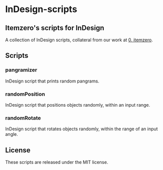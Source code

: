 # InDesign-scripts
## Itemzero's scripts for InDesign

A collection of InDesign scripts, collateral from our work at [0. itemzero](https://itemzero.com).

## Scripts

### pangramizer
InDesign script that prints random pangrams.

### randomPosition
InDesign script that positions objects randomly, within an input range.

### randomRotate
InDesign script that rotates objects randomly, within the range of an input angle.

## License
These scripts are released under the MIT license.
